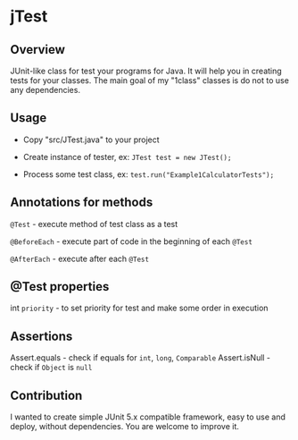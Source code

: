 # jTest

## Overview

JUnit-like class for test your programs for Java. It will help you in creating tests for your classes. The main goal of my "1class" classes is do not to use any dependencies.

## Usage

- Copy "src/JTest.java" to your project

- Create instance of tester, ex: `JTest test = new JTest();`

- Process some test class, ex: `test.run("Example1CalculatorTests");`

## Annotations for methods

`@Test` - execute method of test class as a test

`@BeforeEach` - execute part of code in the beginning of each `@Test`

`@AfterEach` - execute after each `@Test`

## @Test properties

int `priority` - to set priority for test and make some order in execution

## Assertions

Assert.equals - check if equals for `int`, `long`, `Comparable`
Assert.isNull - check if `Object` is `null`

## Contribution

I wanted to create simple JUnit 5.x compatible framework, easy to use and deploy, without dependencies. You are welcome to improve it.

